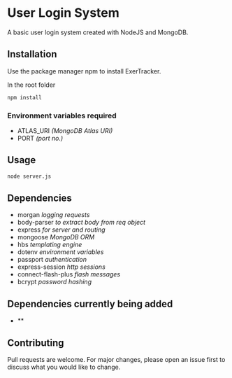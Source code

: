 # User Login System

A basic user login system created with NodeJS and MongoDB.

## Installation

Use the package manager npm to install ExerTracker.

In the root folder

```bash
npm install
```

### Environment variables required

- ATLAS_URI *(MongoDB Atlas URI)*
- PORT *(port no.)*

## Usage

```bash
node server.js
```

## Dependencies

- morgan *logging requests*
- body-parser *to extract body from req object*
- express *for server and routing*
- mongoose *MongoDB ORM*
- hbs *templating engine*
- dotenv *environment variables*
- passport *authentication*
- express-session *http sessions*
- connect-flash-plus *flash messages*
- bcrypt *password hashing*

## Dependencies currently being added

- **

## Contributing

Pull requests are welcome. For major changes, please open an issue first to discuss what you would like to change.